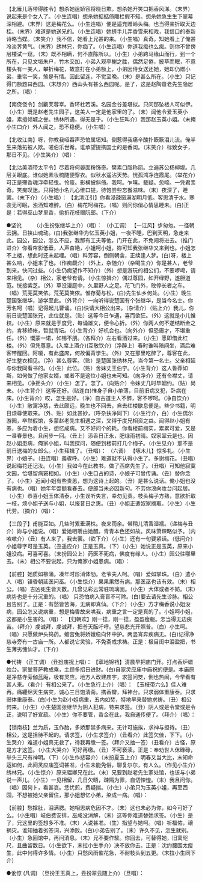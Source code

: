 <!-- { "loadSidebar": true } -->
【北雁儿落带得胜令】想杀她逞娇容将晓日欺。想杀她开笑口把香风涕。（末界）说起来是个女人了。（小生连唱）想杀她掂掂倚雕栏假不知。想杀她急生生下翠幕深相避。（末界）这是梅花么。（小生连唱）便是遥充赠岭头梅。也当得亲折取天边桂。（末界）难道是她送兄的。（小生连唱）她搓手儿弄香雪来相戏，我信口的奉新诗略当媒。（末笑介）我不信，她看上兄甚的来。（小生唱）真奇。知她看上了俺甚冷淡荠黄气。（末界）绣林兄，你痴了。（小生连唱）你道我痴也么痴。则你不曾傍层楼试一窥。（末）既不相瞒，何不直陈所以。（小生）小弟跨马缘山而行，到一个所在，只见文垣朱户，竹木交加，小弟入观亭榭之胜，偶然足倦，披草而眠，不意楼头有一美人，攀折梅花，故意打在小弟额上，小弟因侍女送还她，她却仍赠小弟，垂帘一笑，煞是有情。因此留连，不觉至晚。（末）是甚么所在。（小生）只记得门额题曰西园。（末想介）西山头有甚么西园呢。是了，这是赵陶齌老先生隐居之所。（唱）： 

【南侥侥令】剑劚芙蓉峷。香环杜若溪。名园金谷差堪拟。只问那坠楼人可似伊。（小生）既是赵老先生园子，这美人一定是他家里的了。（末）闻他令爱玉英小姐，素擅倾城之誉。绣林所遇，得无是乎。（小生狂叫介）我那赵玉英小姐。（末掩小生口介）外人闻之，恐不稳便。（小生唱）： 

【北收江南】呀，你教我哑吞声恐怕属垣知。倒惹得我痛辛酸扑簌簌泪儿流。俺半生来落拓被人欺。嗟伯乐世希。谁承望提携国士的是香闺。（末笑介）标致女子，那日不见。（小生笑介）（唱）： 

【北沽美酒带太平令】尽着将何晏面粉饰奇。樊素口脂称丽。立遍苏公杨柳堤。几层关眼底。谁似她素妆梳随便穿衣。似秋水遥沾天势。恍孤鸿净连霞尾。（举花介）可正是殢香魂浮牵轻曳。怜瘦。影横披斜倚。我呵。乍嘻。载疑。忽啼。一凭君羡奇。笑痴叹迷。只将她小名儿心维口提，待饱尝些忘餐滋味。（末）夜深了，睡罢。（末下介）（小生唱）： 
【北清江引】你看浸疎窗满湖明月低。客思清于水。寒衾无可眠，浊酒知难醉。（白）梅花呵梅花。（唱）则问你俏心情思睡未。(白)正是：若得巫山梦里香，偷折花枝赠阮郎。（下介） 


●坚讹　　 
（小生扮张继华上介）（唱）： 
（小工调） 
【一江风】步匆匆。一径朝云拥。日挟山魂动。(白)我张继华为忆玉英小姐，一夜不睡，巴到天明，急走来此。园公，园公，怎么不应，我那有工夫等他，门开在此，不免闯将进去。（推门进介）你看帘影低垂，人声杳絶，小姐呵小姐，妳可知我张继华又来到也。小姐怎不上楼，想此时还未起哩。（唱）料芳容，倒侧朝衾，正续逢人梦。(白)呀，楼上甚么响，小姐来了也。（作痴觑介）（外上，杂随介）（杂喝生介）你是甚人，老爷到来，快闪过些。（小生仍痴望作不知介）（外）想是游玩的相公们，不要啰唣，请来相见。（杂）相公，家老爷有请。（小生惊揖介）偶过尊园，如开绿野，遂胆道范。恍接紫芝。（外）草没漫庭中，久里野人之足。花飞门外，敢停长者之车。（唱）荒芜莫笑侬。荒芜莫笑侬。惟存菊与松，(白)先生仙乡何处。（小生）晚生楚国张继华，游学至此。（外背介）一向听得说楚国有个张继华，是当今名士。你芳名呵（唱）记得起儿曹诵。(白)快请大相公出来。（杂请介）（贴上介）我儿，你前日说楚国张兄，此位就是。（贴）这等今日乍遇，喜而欲狂。（外）这就是小儿惟权。（小生）原来就是于度兄，每诵雄文，便令心折。（外）你两人何不遂结断金之约，肯移绛帐，暂就青坛。（小生背介）好机会也。（向外介）但恐庸才，不堪重任。（外）慨蒙一诺，如锡不朋。（各拜介）左右看酒过来。（小生）愿即借此红楼。（外）但凭尊意。(入席上酒介)(互敬饮介)（净醉上）春时谁叫陪间坐，酒后难客带醒回。阿嗄，有此盛席，何故偏背学生。（外）又在那里吃醉了，尊客在此，好生整衣相见。（净）甚么尊客。（贴）是楚国张绣林兄，当今第一名士。父亲相延与你我同看书的。（小生）此位。（贴）舍妹丈王伯宁。（小生背介）这人鲁莽如斯，如何做了他家女婿，或者不是这位小姐也未可知。（向净介）还有令襟丈，请来相见。（净摇头介）（小生）怎了。怎了。（向贴介）令妹丈几时毕姻约。（贴）尚未。（小生背介）这等还好。(贴连白)惟身子自小单薄，目前旧病又犯，卧病在床。(小生背介）哎，怎生是好。（净）自古道主人不醉，客不啰呵。（净自饮介）（小生）敝寓净慈，去此颇远，晚生也不回去，自去红楼歇息便是。些少书籍，明日烦尊使取来。（外、贴）如此甚妙，（呼杂扶净同下）（小生行介，白）小生偶尔游园，卒然假馆，多蒙赵老先生相遇之深，又得于度兄相资之益。闻得赵小姐有恙，多应为着小生，想忆成病。又不好问个的耗。你看楼前梅实，累累可爱，又是一番春景也。且闲步一回。（丑上）添香日正永，肥绿雨初晴。奴家翠云是也。因赵小姐患病，俺家小姐，叫我探问，随便到楼前打几个梅子。（小生见介）那不是前日送梅的女郎么。小生拜揖了。（丑唱）： 
（六调） 
【啄木儿】惊多礼。（小生界）小娘子。（丑连唱）羞骤呼。（小生）难道就不认得小生了。多谢梅花。（丑唱）说起梅花还记汝。（小生）我如今在此教书，做了西席先生了。（丑唱）可知他寂寞文园，恰堪留病窘相如。（小生）小生口占的诗，小娘子可曾传诵。（丑）替你念了。（小生）近闻小姐有些贵恙，想为这诗上起的。（丑）是甚么说话。俺小姐也没有病也。（唱）她年年蹙额看春去。便郎当未必因新句。不劳你浪向妆台问起居。（小生）恭喜小姐玉体清泰，小生误听失言，幸勿见责。枝头梅子方熟，意欲折取一枝，烦小姐子送与小姐，以报昔日之惠。（丑）小姐正遣奴家摘取。（小生）小生代劳。（摘介）（唱）： 

【三段子】甫能豆如。几些时累垂满株。夜来雨余。带稍儿清香湿襦。（递梅与丑介）妳与小姐说。（唱）爱她咀嚼由她醋。青青本色还如故。风味萧踈略似予。（内咳嗽介）（丑）有人来了，我去罢。（欲下介）（小生）还有一句要紧话。（低问介）小姐尊字可是玉英。（丑遥应介）正是玉真。（下）（小生）她说正是玉英，原来小姐没病。可喜可喜。（末扮园公上）药医不死病，佛度有缘人。（小生）园公往哪里去。（末）相公不要说起，只为俺家小姐患病。（唱）： 

【前腔】她质如柳蒲。凑年时形消体劬。老爷夫人呵。（唱）爱如掌珠。（白）遣小人（唱）镇昏朝延医问巫。（小生惊介）果果果然有病。那医巫也该有效。（末）相公。（唱）吉凶死生皆天数。几曾见彩云常驻琉璃固。（小生）大体或者不妨。（末）病势也是十分沉重的。（唱） 
只恐怕病入膏盲不可除。(白)要去请先生诊脉。相公且告别了。正是：有愁皆苦海，无病即真仙。（下介）（小生）方才梅香说小姐没病，园公怎又说病重，想是梅香故来哄我，病重之言一定是真的了。小姐呵小姐，这都是小生害的。（唱）： 
【归朝欢】刚一捻，刚一捻，盈盈瘦躯。怎当得无边疾苦。（拜介）虔诚拜，虔诚拜，把苍天酝吁呼。望慈悲光开照普。（白）小生呵。（唱）只愿做炉头捣药。蟾宫兔将娇娥稳向怀中护。两竖宵奔疾病无。(白)记得净慈寺旁有一古庙一所。人都说它灵验，不免斋戒求祷。正是：极目闺中泪盈把，书生薄劣愧仙才。（下介） 



●代祷 （正工调） 
(丑扮庙祝上唱)： 
【窣地锦裆】清晨早把庙门开。打点香炉蜡烛台。家堂菩萨教成乘，主顾多招日进财。(白)自家灵应庙中庙祝的便是。本庙原是净慈寺旁伽蓝庵，极有灵应。地方人改建庙宇，求签问筊，倒也热闹，今早看有甚人来。（看介）有相公来了。（小生急行上介）（唱）： 
【玉枝带六么】佳人难再。痛纒绵天生病灾，诚心三日饱清斋。携香瓣，拜神台。只求弱体重康泰。只求弱体重康泰。(白)小生为赵小姐病重，五内如焚，特地早来替她求祷。（丑）相公何来。（小生）小生楚国张继华为阴人犯病，特来求签。（丑）阴人或是令堂或是令正，说明了好宣疏。（小生）你不要管，香金在此，我自通传便了。（拜介）（唱）： 

【锁南枝】兰为质，玉作胎，多娇那禁多病来。无计可施挨，求神与担待。（丑）相公，这是担待不起的。请求签，（小生求签介）（丑看介）此签欠佳，下下。（小生哭介）难道小姐真无救了，待我再缴一签。（拜介又抽一签）（丑看介）古怪，原是方才这签。（小生大哭介）可好再缴。（丑）不可亵渎。正是：奉劝世人休碌碌，举头三尺有神明。（下）（小生作悲容介）（末扮夏玉上介）明春又当大比，末知命运如何，此间灵应庙签词甚准，小生未能免俗，聊复尔尔，有人么。（作见小生介）绣林兄。（小生惊介）原来韫卿兄在此。（末）兄要到赵老先生家处馆，也该与小弟说一声儿。（小生）一见相留，几日欠晤，疎隔为罪，自切悚惶。（末）我且问你。（唱）因何卜，看甚哀。恁忧煎，费疑揣。（小生）小弟只为玉英小姐，再至西园，不想被她父亲留住，那小姐想忆小弟，染成一病。（唱）： 

【前腔】愁撑肚，泪满腮。她相思病危因不才。（末）这也未必为你，如今可好了么。（小生唱）岐伯费安排，巫咸没消解，（末）这等你难道替她求签。（小生）是了，兄这里的签想多不准。（末）人说甚准。（生）指望与她呵。（唱）祈福佑，禳祸灾。谁知抽着劣签词，兴添败。(白)小弟告别了。（末）许久不见，怎生就别。（小生）急回馆中，再问消息。（末）兄不要作騃。你回去，可替得她，旧寓咫尺，且曲留数日。（小生欲下，末拉小生手介）决不放你去。正是：沈约腰围太瘦生，此中何得许多情。（小生）只愁风雨催花急，不耐枝头到五更。（末拉小生同下介） 


●讹惊 (凡调) 
（旦扮王玉真上，丑扮翠云随上介）（旦唱）： 

